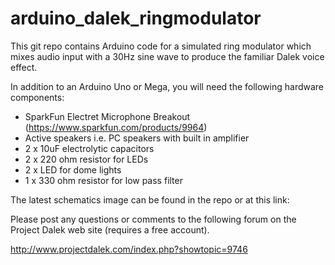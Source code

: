 arduino_dalek_ringmodulator
===========================

This git repo contains Arduino code for a simulated ring modulator which mixes audio input with a 30Hz sine wave to produce the familiar Dalek voice effect.

In addition to an Arduino Uno or Mega, you will need the following hardware components:

- SparkFun Electret Microphone Breakout (https://www.sparkfun.com/products/9964)
- Active speakers i.e. PC speakers with built in amplifier
- 2 x 10uF electrolytic capacitors
- 2 x 220 ohm resistor for LEDs
- 2 x LED for dome lights
- 1 x 330 ohm resistor for low pass filter

The latest schematics image can be found in the repo or at this link:


Please post any questions or comments to the following forum on the Project Dalek web site (requires a free account).

http://www.projectdalek.com/index.php?showtopic=9746

